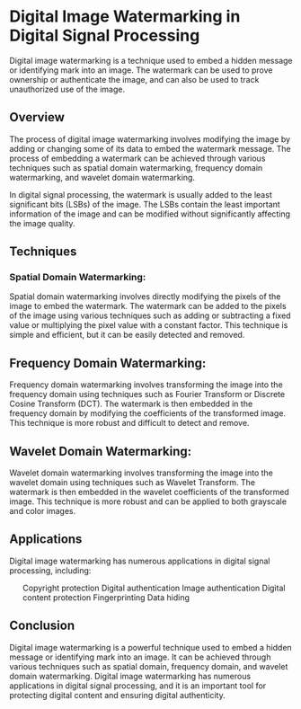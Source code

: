 <h1>Digital Image Watermarking in Digital Signal Processing</h1>

Digital image watermarking is a technique used to embed a hidden message or identifying mark into an image. The watermark can be used to prove ownership or authenticate the image, and can also be used to track unauthorized use of the image.

<h2>Overview</h2>
The process of digital image watermarking involves modifying the image by adding or changing some of its data to embed the watermark message. The process of embedding a watermark can be achieved through various techniques such as spatial domain watermarking, frequency domain watermarking, and wavelet domain watermarking.

In digital signal processing, the watermark is usually added to the least significant bits (LSBs) of the image. The LSBs contain the least important information of the image and can be modified without significantly affecting the image quality.

<h2>Techniques</h2>
<h3>Spatial Domain Watermarking:</h2>
Spatial domain watermarking involves directly modifying the pixels of the image to embed the watermark. The watermark can be added to the pixels of the image using various techniques such as adding or subtracting a fixed value or multiplying the pixel value with a constant factor. This technique is simple and efficient, but it can be easily detected and removed.

<h2>Frequency Domain Watermarking:</h2>
Frequency domain watermarking involves transforming the image into the frequency domain using techniques such as Fourier Transform or Discrete Cosine Transform (DCT). The watermark is then embedded in the frequency domain by modifying the coefficients of the transformed image. This technique is more robust and difficult to detect and remove.

<h2>Wavelet Domain Watermarking:</h2>
Wavelet domain watermarking involves transforming the image into the wavelet domain using techniques such as Wavelet Transform. The watermark is then embedded in the wavelet coefficients of the transformed image. This technique is more robust and can be applied to both grayscale and color images.

<h2>Applications</h2>
Digital image watermarking has numerous applications in digital signal processing, including:
<ul>
Copyright protection
Digital authentication
Image authentication
Digital content protection
Fingerprinting
Data hiding
</ul>

<h2>Conclusion</h2>
Digital image watermarking is a powerful technique used to embed a hidden message or identifying mark into an image. It can be achieved through various techniques such as spatial domain, frequency domain, and wavelet domain watermarking. Digital image watermarking has numerous applications in digital signal processing, and it is an important tool for protecting digital content and ensuring digital authenticity.
